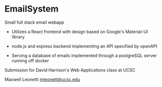 # EmailSystem
Small full stack email webapp

- Utilizes a React frontend with design based on Google's Material-UI library

- node.js and express backend implementing an API specified by openAPI

- Serving a database of emails implemented through a postgreSQL server running off docker

Submission for David Harrison's Web Applications class at UCSC

Maxwell Leonetti mleonett@ucsc.edu
